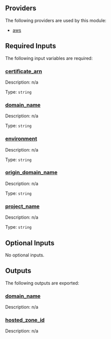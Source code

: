 <!-- BEGIN_TF_DOCS -->
## Providers

The following providers are used by this module:

- <a name="provider_aws"></a> [aws](#provider\_aws)

## Required Inputs

The following input variables are required:

### <a name="input_certificate_arn"></a> [certificate\_arn](#input\_certificate\_arn)

Description: n/a

Type: `string`

### <a name="input_domain_name"></a> [domain\_name](#input\_domain\_name)

Description: n/a

Type: `string`

### <a name="input_environment"></a> [environment](#input\_environment)

Description: n/a

Type: `string`

### <a name="input_origin_domain_name"></a> [origin\_domain\_name](#input\_origin\_domain\_name)

Description: n/a

Type: `string`

### <a name="input_project_name"></a> [project\_name](#input\_project\_name)

Description: n/a

Type: `string`

## Optional Inputs

No optional inputs.

## Outputs

The following outputs are exported:

### <a name="output_domain_name"></a> [domain\_name](#output\_domain\_name)

Description: n/a

### <a name="output_hosted_zone_id"></a> [hosted\_zone\_id](#output\_hosted\_zone\_id)

Description: n/a
<!-- END_TF_DOCS -->